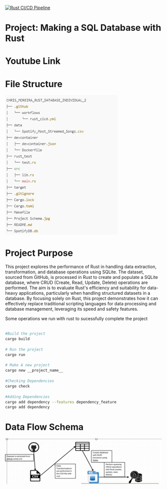 [![Rust CI/CD Pipeline](https://github.com/nogibjj/chris_moreira_rust_database_individual_2/actions/workflows/rust_cicd.yml/badge.svg)](https://github.com/nogibjj/chris_moreira_rust_database_individual_2/actions/workflows/rust_cicd.yml)

# Project: Making a SQL Database with Rust

# Youtube Link

# File Structure
![alt text](Project_files.jpg)

# Project Purpose
This project explores the performance of Rust in handling data extraction, transformation, and database operations using SQLite. The dataset, sourced from GitHub, is processed in Rust to create and populate a SQLite database, where CRUD (Create, Read, Update, Delete) operations are performed. The aim is to evaluate Rust's efficiency and suitability for data-heavy applications, particularly when handling structured datasets in a database. By focusing solely on Rust, this project demonstrates how it can effectively replace traditional scripting languages for data processing and database management, leveraging its speed and safety features.

Some operations we run with rust to sucessfully complete the project
```bash

#Build the project
cargo build

# Run the project
cargo run

# Make A new project
cargo new __project_name__

#Checking Dependencies
cargo check

#Adding Dependencies
cargo add dependency --features dependency_feature
cargo add dependency

```

# Data Flow Schema
![alt text](<Project Schema.jpg>)
